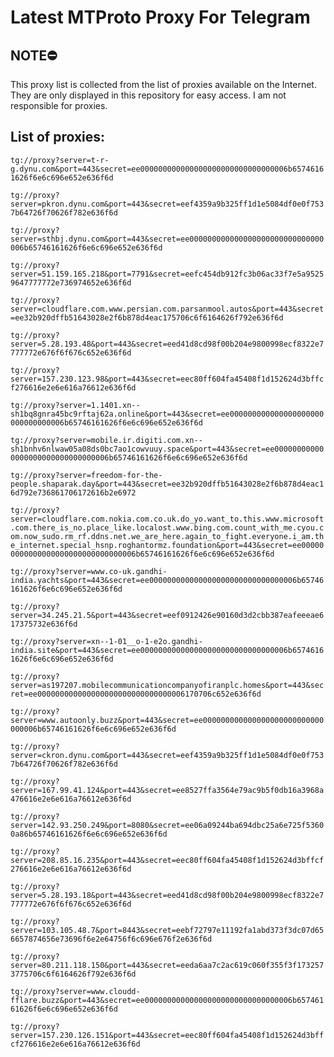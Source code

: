 # Latest MTProto Proxy For Telegram

## NOTE⛔

This proxy list is collected from the list of proxies available on the Internet. They are only displayed in this repository for easy access. I am not responsible for proxies.

## List of proxies:

`tg://proxy?server=t-r-g.dynu.com&port=443&secret=ee000000000000000000000000000000006b65746161626f6e6c696e652e636f6d`

`tg://proxy?server=pkron.dynu.com&port=443&secret=eef4359a9b325ff1d1e5084df0e0f7537b64726f70626f782e636f6d`

`tg://proxy?server=sthbj.dynu.com&port=443&secret=ee000000000000000000000000000000006b65746161626f6e6c696e652e636f6d`

`tg://proxy?server=51.159.165.218&port=7791&secret=eefc454db912fc3b06ac33f7e5a95259647777772e736974652e636f6d`

`tg://proxy?server=cloudflare.com.www.persian.com.parsanmool.autos&port=443&secret=ee32b920dffb51643028e2f6b878d4eac175706c6f6164626f792e636f6d`

`tg://proxy?server=5.28.193.48&port=443&secret=eed41d8cd98f00b204e9800998ecf8322e7777772e676f6f676c652e636f6d`

`tg://proxy?server=157.230.123.98&port=443&secret=eec80ff604fa45408f1d152624d3bffcf276616e2e6e616a76612e636f6d`

`tg://proxy?server=1.1401.xn--sh1bq8gnra45bc9rftaj62a.online&port=443&secret=ee000000000000000000000000000000006b65746161626f6e6c696e652e636f6d`

`tg://proxy?server=mobile.ir.digiti.com.xn--sh1bnhv6nlwaw05a08ds0bc7ao1cowvuuy.space&port=443&secret=ee000000000000000000000000000000006b65746161626f6e6c696e652e636f6d`

`tg://proxy?server=freedom-for-the-people.shaparak.day&port=443&secret=ee32b920dffb51643028e2f6b878d4eac16d792e736861706172616b2e6972`

`tg://proxy?server=cloudflare.com.nokia.com.co.uk.do_yo.want_to.this.www.microsoft.com.there_is_no.place_like.localost.www.bing.com.count_with_me.cyou.com.now_sudo.rm_rf.ddns.net.we_are_here.again_to_fight.everyone.i_am.the_internet.special_hsnp.roghantormz.foundation&port=443&secret=ee000000000000000000000000000000006b65746161626f6e6c696e652e636f6d`

`tg://proxy?server=www.co-uk.gandhi-india.yachts&port=443&secret=ee000000000000000000000000000000006b65746161626f6e6c696e652e636f6d`

`tg://proxy?server=34.245.21.5&port=443&secret=eef0912426e90160d3d2cbb387eafeeeae617375732e636f6d`

`tg://proxy?server=xn--1-01__o-1-e2o.gandhi-india.site&port=443&secret=ee000000000000000000000000000000006b65746161626f6e6c696e652e636f6d`

`tg://proxy?server=as197207.mobilecommunicationcompanyofiranplc.homes&port=443&secret=ee000000000000000000000000000000006170706c652e636f6d`

`tg://proxy?server=www.autoonly.buzz&port=443&secret=ee000000000000000000000000000000006b65746161626f6e6c696e652e636f6d`

`tg://proxy?server=ckron.dynu.com&port=443&secret=eef4359a9b325ff1d1e5084df0e0f7537b64726f70626f782e636f6d`

`tg://proxy?server=167.99.41.124&port=443&secret=ee8527ffa3564e79ac9b5f0db16a3968a476616e2e6e616a76612e636f6d`

`tg://proxy?server=142.93.250.249&port=8080&secret=ee06a09244ba694dbc25a6e725f53600a86b65746161626f6e6c696e652e636f6d`

`tg://proxy?server=208.85.16.235&port=443&secret=eec80ff604fa45408f1d152624d3bffcf276616e2e6e616a76612e636f6d`

`tg://proxy?server=5.28.193.18&port=443&secret=eed41d8cd98f00b204e9800998ecf8322e7777772e676f6f676c652e636f6d`

`tg://proxy?server=103.105.48.7&port=8443&secret=eebf72797e11192fa1abd373f3dc07d656657874656e73696f6e2e64756f6c696e676f2e636f6d`

`tg://proxy?server=80.211.118.150&port=443&secret=eeda6aa7c2ac619c060f355f3f1732573775706c6f6164626f792e636f6d`

`tg://proxy?server=www.cloudd-fflare.buzz&port=443&secret=ee000000000000000000000000000000006b65746161626f6e6c696e652e636f6d`

`tg://proxy?server=157.230.126.151&port=443&secret=eec80ff604fa45408f1d152624d3bffcf276616e2e6e616a76612e636f6d`

